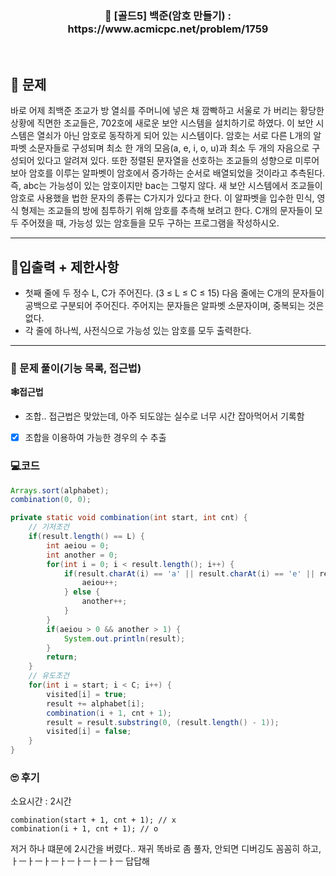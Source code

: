 <h3 align="center"> 
    📢  [골드5] 백준(암호 만들기) : https://www.acmicpc.net/problem/1759
</h3>

<br>

## 🚀 문제

바로 어제 최백준 조교가 방 열쇠를 주머니에 넣은 채 깜빡하고 서울로 가 버리는 황당한 상황에 직면한 조교들은, 702호에 새로운 보안 시스템을 설치하기로 하였다. 이 보안 시스템은 열쇠가 아닌 암호로 동작하게 되어 있는 시스템이다.
암호는 서로 다른 L개의 알파벳 소문자들로 구성되며 최소 한 개의 모음(a, e, i, o, u)과 최소 두 개의 자음으로 구성되어 있다고 알려져 있다. 또한 정렬된 문자열을 선호하는 조교들의 성향으로 미루어 보아 암호를 이루는 알파벳이 암호에서 증가하는 순서로 배열되었을 것이라고 추측된다. 즉, abc는 가능성이 있는 암호이지만 bac는 그렇지 않다.
새 보안 시스템에서 조교들이 암호로 사용했을 법한 문자의 종류는 C가지가 있다고 한다. 이 알파벳을 입수한 민식, 영식 형제는 조교들의 방에 침투하기 위해 암호를 추측해 보려고 한다. C개의 문자들이 모두 주어졌을 때, 가능성 있는 암호들을 모두 구하는 프로그램을 작성하시오.

---

## 🚦입출력 + 제한사항

- 첫째 줄에 두 정수 L, C가 주어진다. (3 ≤ L ≤ C ≤ 15) 다음 줄에는 C개의 문자들이 공백으로 구분되어 주어진다. 주어지는 문자들은 알파벳 소문자이며, 중복되는 것은 없다.
- 각 줄에 하나씩, 사전식으로 가능성 있는 암호를 모두 출력한다.

---

### 📜 문제 풀이(기능 목록, 접근법)
**🕸접근법**
- 조합.. 접근법은 맞았는데, 아주 되도않는 실수로 너무 시간 잡아먹어서 기록함

- [x] 조합을 이용하여 가능한 경우의 수 추출

### 💻코드

```java
Arrays.sort(alphabet);
combination(0, 0);

private static void combination(int start, int cnt) {
	// 기저조건
	if(result.length() == L) {
		int aeiou = 0;
		int another = 0;
		for(int i = 0; i < result.length(); i++) {
			if(result.charAt(i) == 'a' || result.charAt(i) == 'e' || result.charAt(i) == 'i' || result.charAt(i) == 'o' || result.charAt(i) == 'u') {
				aeiou++;
			} else {
				another++;
			}
		}
		if(aeiou > 0 && another > 1) {
			System.out.println(result);
		}
		return;
	}
	// 유도조건
	for(int i = start; i < C; i++) {
		visited[i] = true;
		result += alphabet[i];
		combination(i + 1, cnt + 1);
		result = result.substring(0, (result.length() - 1));
		visited[i] = false;
	}
}
```

### 🙄 후기
소요시간 : 2시간  <br>
```
combination(start + 1, cnt + 1); // x
combination(i + 1, cnt + 1); // o
```

저거 하나 떄문에 2시간을 버렸다.. 재귀 똑바로 좀 풀자, 안되면 디버깅도 꼼꼼히 하고, ㅏㅡㅏㅡㅏㅡㅏㅡㅏㅡㅏㅡㅏㅡ 답답해